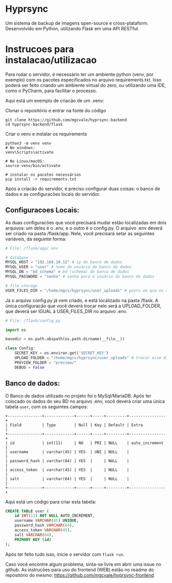 # Hyprsync

Um sistema de backup de imagens open-source e cross-plataform.
Desenvolvido em Python, utilizando Flask em uma API RESTful.

# Instrucoes para instalacao/utilizacao

Para rodar o servidor, é necessário ter um ambiente python (venv, por exemplo) com os pacotes especificados no arquivo requirements.txt.
Isso poderá ser feito criando um ambiente virtual do zero, ou utilizando uma IDE, como o PyCharm, para facilitar o processo.

Aqui está um exemplo de criacão de um .venv:

Clonar o repositório e entrar na fonte do código
```
git clone https://github.com/mgcvale/hyprsync-backend
cd hyprsync-backend/flask
```
Criar o venv e instalar os requirements
``` shell
python3 -m venv venv
# No windows:
venv\Scripts\activate

# No Linux/macOS:
source venv/bin/activate

# instalar os pacotes necessários
pip install -r requirements.txt
```
Após a criacão do servidor, é preciso configurar duas coisas: o banco de dados e as configuracões locais do servidor.

## Configuracoes Locais:

As duas configuracões que você precisará mudar estão localizadas em dois arquivos: um deles é o .env, e o outro é o config.py.
O arquivo .env deverá ser criado na pasta /flask/app. Nele, você precisará setar as seguintes variáveis, da seguinte forma:

``` python
# File: /flask/app/.env

# database
MYSQL_HOST = "192.168.10.12" # ip do banco de dados
MYSQL_USER = "user" # nome de usuário do banco de dados
MYSQL_DB = "bd_schema" # bd (schema) do banco de dados
MYSQL_PASSWORD = "senha" # senha para o usuário do banco de dados

# file storage
USER_FILES_DIR = "/home/mgcv/hyprsync/user_uploads" # pasta em que os arquivos que o servidor receber dos usuários serão armazenados. IMPORTANTE: A pasta que você colocar aqui deverá existir no seu computador, pois o código não criará ela para você, caso ela não exista.
```

Já o arquivo config.py já vem criado, e está localizado na pasta /flask. A única configuracão que você deverá trocar nele será a UPLOAD_FOLDER, que deverá ser IGUAL à USER_FILES_DIR no arquivo .env.
```python
# File: /flask/config.py

import os

basedir = os.path.abspath(os.path.dirname(__file__))

class Config:
    SECRET_KEY = os.environ.get('SECRET_KEY')
    UPLOAD_FOLDER = "/home/mgcv/hyprsync/user_uploads" # trocar esse diretório pelo mesmo que você colocou em USER_FILES_DIR, no arquivo .env.
    PREVIEW_FOLDER = "preview/"
    DEBUG = False
```

## Banco de dados:

O Banco de dados utilizado no projeto foi o MySql/MariaDB.
Após ter colocado os dados do seu BD no arquivo .env, você deverá criar uma única tabela `user`, com os seguintes campos:
```
+---------------+-------------+------+-----+---------+----------------+
| Field         | Type        | Null | Key | Default | Extra          |
+---------------+-------------+------+-----+---------+----------------+
| id            | int(11)     | NO   | PRI | NULL    | auto_increment |
| username      | varchar(45) | YES  | UNI | NULL    |                |
| password_hash | varchar(64) | YES  |     | NULL    |                |
| access_token  | varchar(45) | YES  |     | NULL    |                |
| salt          | varchar(64) | YES  |     | NULL    |                |
+---------------+-------------+------+-----+---------+----------------+
```
Aqui está um código para criar esta tabela:
```sql
CREATE TABLE user (
    id INT(11) NOT NULL AUTO_INCREMENT,
    username VARCHAR(45) UNIQUE,
    password_hash VARCHAR(64),
    access_token VARCHAR(45),
    salt VARCHAR(64),
    PRIMARY KEY (id)
);
```

Após ter feito tudo isso, inicie o servidor com `flask run`.

Caso você encontre algum problema, sinta-se livre em abrir uma issue no github.
As instrucões para uso do frontend (WEB) estão no readme do repositório do mesmo: https://github.com/mgcvale/hyprsync-frontend
